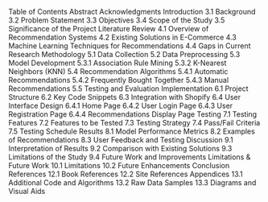 Table of Contents
Abstract
Acknowledgments
Introduction
3.1 Background
3.2 Problem Statement
3.3 Objectives
3.4 Scope of the Study
3.5 Significance of the Project
Literature Review
4.1 Overview of Recommendation Systems
4.2 Existing Solutions in E-Commerce
4.3 Machine Learning Techniques for Recommendations
4.4 Gaps in Current Research
Methodology
5.1 Data Collection
5.2 Data Preprocessing
5.3 Model Development
5.3.1 Association Rule Mining
5.3.2 K-Nearest Neighbors (KNN)
5.4 Recommendation Algorithms
5.4.1 Automatic Recommendations
5.4.2 Frequently Bought Together
5.4.3 Manual Recommendations
5.5 Testing and Evaluation
Implementation
6.1 Project Structure
6.2 Key Code Snippets
6.3 Integration with Shopify
6.4 User Interface Design
6.4.1 Home Page
6.4.2 User Login Page
6.4.3 User Registration Page
6.4.4 Recommendations Display Page
Testing
7.1 Testing Features
7.2 Features to be Tested
7.3 Testing Strategy
7.4 Pass/Fail Criteria
7.5 Testing Schedule
Results
8.1 Model Performance Metrics
8.2 Examples of Recommendations
8.3 User Feedback and Testing
Discussion
9.1 Interpretation of Results
9.2 Comparison with Existing Solutions
9.3 Limitations of the Study
9.4 Future Work and Improvements
Limitations & Future Work
10.1 Limitations
10.2 Future Enhancements
Conclusion
References
12.1 Book References
12.2 Site References
Appendices
13.1 Additional Code and Algorithms
13.2 Raw Data Samples
13.3 Diagrams and Visual Aids